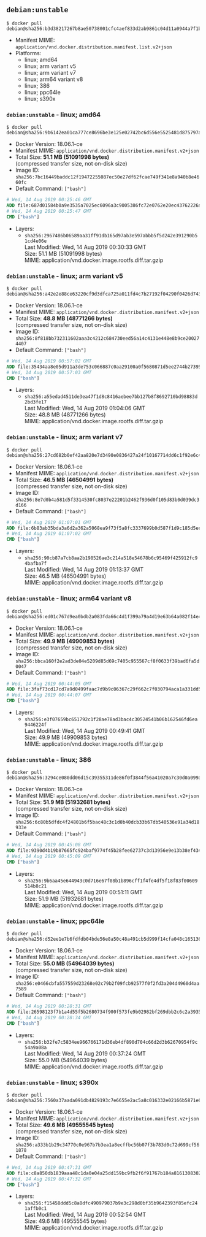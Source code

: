 ## `debian:unstable`

```console
$ docker pull debian@sha256:b3d38217267b8ae50738001cfc4aef833d2ab9861c04d11a0944a7f1b378a2f2
```

-	Manifest MIME: `application/vnd.docker.distribution.manifest.list.v2+json`
-	Platforms:
	-	linux; amd64
	-	linux; arm variant v5
	-	linux; arm variant v7
	-	linux; arm64 variant v8
	-	linux; 386
	-	linux; ppc64le
	-	linux; s390x

### `debian:unstable` - linux; amd64

```console
$ docker pull debian@sha256:9b6142ea01ca777ce8696be3e125e02742bc6d556e5525481d875797a77173a7
```

-	Docker Version: 18.06.1-ce
-	Manifest MIME: `application/vnd.docker.distribution.manifest.v2+json`
-	Total Size: **51.1 MB (51091998 bytes)**  
	(compressed transfer size, not on-disk size)
-	Image ID: `sha256:7bc16449baddc12f19472255087ec50e27df62fcae749f341e8a940b8e4660fc`
-	Default Command: `["bash"]`

```dockerfile
# Wed, 14 Aug 2019 00:25:46 GMT
ADD file:687d01584b0a9e3535a7025ec6096a3c9005386fc72e0762e20ec43762226a24 in / 
# Wed, 14 Aug 2019 00:25:47 GMT
CMD ["bash"]
```

-	Layers:
	-	`sha256:2967486b06589aa31ff91db165d97ab3e597abbb5f5d242e391290b51cd4e06e`  
		Last Modified: Wed, 14 Aug 2019 00:30:33 GMT  
		Size: 51.1 MB (51091998 bytes)  
		MIME: application/vnd.docker.image.rootfs.diff.tar.gzip

### `debian:unstable` - linux; arm variant v5

```console
$ docker pull debian@sha256:a42e2e88ce63220cf9d3dfca725a011fd4c7b27192f04290f0426d74355b4f1a
```

-	Docker Version: 18.06.1-ce
-	Manifest MIME: `application/vnd.docker.distribution.manifest.v2+json`
-	Total Size: **48.8 MB (48771266 bytes)**  
	(compressed transfer size, not on-disk size)
-	Image ID: `sha256:8f818bb732311602aaa3c4212c684730eed56a14c4131e448e8b9ce200274407`
-	Default Command: `["bash"]`

```dockerfile
# Wed, 14 Aug 2019 00:57:02 GMT
ADD file:35434aa8e05d911a3de753c066887c0aa29100a0f5680871d5ee2744b2739535 in / 
# Wed, 14 Aug 2019 00:57:03 GMT
CMD ["bash"]
```

-	Layers:
	-	`sha256:a55edad4511de3ea47f1d8c8416aebee7bb127b8f8692710bd98883d2bd3fe17`  
		Last Modified: Wed, 14 Aug 2019 01:04:06 GMT  
		Size: 48.8 MB (48771266 bytes)  
		MIME: application/vnd.docker.image.rootfs.diff.tar.gzip

### `debian:unstable` - linux; arm variant v7

```console
$ docker pull debian@sha256:27cd682b0ef42aa820e7d3490e0836427a24f10167714dd6c1f92e6c4876134d
```

-	Docker Version: 18.06.1-ce
-	Manifest MIME: `application/vnd.docker.distribution.manifest.v2+json`
-	Total Size: **46.5 MB (46504991 bytes)**  
	(compressed transfer size, not on-disk size)
-	Image ID: `sha256:8e7d0b4a581d5f3314530fc8037e22201b2462f936d0f105d83b0d039dc3d166`
-	Default Command: `["bash"]`

```dockerfile
# Wed, 14 Aug 2019 01:07:01 GMT
ADD file:6b83ab35bda3a6d2a362a5068ea9f73f5a8fc3337699b0d587f1d9c185d5ec41 in / 
# Wed, 14 Aug 2019 01:07:02 GMT
CMD ["bash"]
```

-	Layers:
	-	`sha256:90cb87a7cb8aa2b198526ae3c214a518e54678b6c95469f425912fc94bafba7f`  
		Last Modified: Wed, 14 Aug 2019 01:13:37 GMT  
		Size: 46.5 MB (46504991 bytes)  
		MIME: application/vnd.docker.image.rootfs.diff.tar.gzip

### `debian:unstable` - linux; arm64 variant v8

```console
$ docker pull debian@sha256:ed01c767d9ea0bdb2a083fda66c4d1f399a79a4d19e63b64a082f14e4328ad5d
```

-	Docker Version: 18.06.1-ce
-	Manifest MIME: `application/vnd.docker.distribution.manifest.v2+json`
-	Total Size: **49.9 MB (49909853 bytes)**  
	(compressed transfer size, not on-disk size)
-	Image ID: `sha256:bbca160f2e2ad3de04e5209d85d69c7405c955567cf8f0633f39bad6fa5d0047`
-	Default Command: `["bash"]`

```dockerfile
# Wed, 14 Aug 2019 00:44:05 GMT
ADD file:3faf73cd17cd7a9d0499faac7d9b9c06367c29f662c7f030794aca1a331dd509 in / 
# Wed, 14 Aug 2019 00:44:07 GMT
CMD ["bash"]
```

-	Layers:
	-	`sha256:e3f07659bc651792c1f28ae78ad3bac4c30524541b06b162546fd6ea9446224f`  
		Last Modified: Wed, 14 Aug 2019 00:49:41 GMT  
		Size: 49.9 MB (49909853 bytes)  
		MIME: application/vnd.docker.image.rootfs.diff.tar.gzip

### `debian:unstable` - linux; 386

```console
$ docker pull debian@sha256:3294ce080dd06d15c39355311de86f0f3844f56a41020a7c30d0a099ac502ac5
```

-	Docker Version: 18.06.1-ce
-	Manifest MIME: `application/vnd.docker.distribution.manifest.v2+json`
-	Total Size: **51.9 MB (51932681 bytes)**  
	(compressed transfer size, not on-disk size)
-	Image ID: `sha256:6c80b5dfdc4f24801b6f5bac48c3c1d0b40dcb33b67db540536e91a34d18933e`
-	Default Command: `["bash"]`

```dockerfile
# Wed, 14 Aug 2019 00:45:08 GMT
ADD file:9390d4b19b87665fc924baf9774f45b28fee62737c3d13956e9e13b38ef43421 in / 
# Wed, 14 Aug 2019 00:45:09 GMT
CMD ["bash"]
```

-	Layers:
	-	`sha256:9b6aa45e644943c0d716e67f08b1b896cff1f4fe4df5f18f83f00609514b8c21`  
		Last Modified: Wed, 14 Aug 2019 00:51:11 GMT  
		Size: 51.9 MB (51932681 bytes)  
		MIME: application/vnd.docker.image.rootfs.diff.tar.gzip

### `debian:unstable` - linux; ppc64le

```console
$ docker pull debian@sha256:d52ee1e7b6fdfdb04bde56e8a50c48a491cb5d999f14cfa048c165136c1086b7
```

-	Docker Version: 18.06.1-ce
-	Manifest MIME: `application/vnd.docker.distribution.manifest.v2+json`
-	Total Size: **55.0 MB (54964039 bytes)**  
	(compressed transfer size, not on-disk size)
-	Image ID: `sha256:e0466cbfa557559d23268e02c79b2f09fcb92577f0f2fd3a204d4960d4aa7589`
-	Default Command: `["bash"]`

```dockerfile
# Wed, 14 Aug 2019 00:28:31 GMT
ADD file:26598123f7b1a4d55f5b2680734f900f573fe9b02982bf269dbb2c6c2a3935e2 in / 
# Wed, 14 Aug 2019 00:28:34 GMT
CMD ["bash"]
```

-	Layers:
	-	`sha256:b32fe7c5834ee966766171d36eb4df890d704c66d2d3b62670954f9c54a9a08a`  
		Last Modified: Wed, 14 Aug 2019 00:37:24 GMT  
		Size: 55.0 MB (54964039 bytes)  
		MIME: application/vnd.docker.image.rootfs.diff.tar.gzip

### `debian:unstable` - linux; s390x

```console
$ docker pull debian@sha256:7560a37aada091db4829193c7e6655e2ac5a8c016332e02166b5871e6ac43267
```

-	Docker Version: 18.06.1-ce
-	Manifest MIME: `application/vnd.docker.distribution.manifest.v2+json`
-	Total Size: **49.6 MB (49555545 bytes)**  
	(compressed transfer size, not on-disk size)
-	Image ID: `sha256:a333b1b29c34770c0e967b7b3ea1a8ecffbc56b07f3b783d0c72d699cf561878`
-	Default Command: `["bash"]`

```dockerfile
# Wed, 14 Aug 2019 00:47:31 GMT
ADD file:c8a850db1839aaa48c1da0e04a25dd159bc9fb2f6f91767b184a8161308302cb in / 
# Wed, 14 Aug 2019 00:47:32 GMT
CMD ["bash"]
```

-	Layers:
	-	`sha256:f15458ddd5c8a8dfc490979037b9e3c298d0bf35b9642393f85efc241affb0c1`  
		Last Modified: Wed, 14 Aug 2019 00:52:54 GMT  
		Size: 49.6 MB (49555545 bytes)  
		MIME: application/vnd.docker.image.rootfs.diff.tar.gzip
